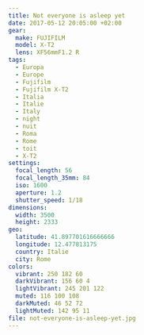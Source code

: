 ```yaml
---
title: Not everyone is asleep yet
date: 2017-05-12 20:05:00 +02:00
gear:
  make: FUJIFILM
  model: X-T2
  lens: XF56mmF1.2 R
tags:
  - Europa
  - Europe
  - Fujifilm
  - Fujifilm X-T2
  - Italia
  - Italie
  - Italy
  - night
  - nuit
  - Roma
  - Rome
  - toit
  - X-T2
settings:
  focal_length: 56
  focal_length_35mm: 84
  iso: 1600
  aperture: 1.2
  shutter_speed: 1/18
dimensions:
  width: 3500
  height: 2333
geo:
  latitude: 41.897701616666666
  longitude: 12.477813175
  country: Italie
  city: Rome
colors:
  vibrant: 250 182 60
  darkVibrant: 156 60 4
  lightVibrant: 245 201 122
  muted: 116 100 108
  darkMuted: 46 52 72
  lightMuted: 142 95 11
file: not-everyone-is-asleep-yet.jpg
---
```



